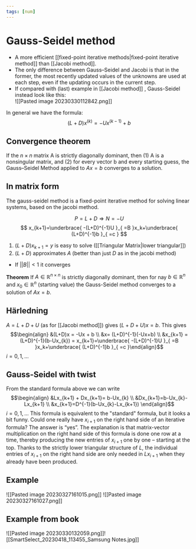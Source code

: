 ```yaml
---
tags: [num]
---
```

# Gauss-Seidel method
- A more efficient [[fixed-point iterative methods|fixed-point iterative method]] than [[Jacobi method]].
- The only difference between Gauss–Seidel and Jacobi is that in the former, the most recently updated values of the unknowns are used at each step, even if the updating occurs in the current step.
- If compared with (last) example in [[Jacobi method]] , Gauss-Seidel instead look like this:  
![[Pasted image 20230330112842.png]]

In general we have the formula:$$(L+D)x^{(k)} = -Ux^{(k-1)} + b$$
## Convergence theorem
If the $n \times n$ matrix A is strictly diagonally dominant, then (1) A is a nonsingular matrix, and (2) for every vector b and every starting guess, the Gauss–Seidel Method applied to $Ax = b$ converges to a solution.

## In matrix form
The gauss-seidel method is a fixed-point iterative method for solving linear systems, based on the jacobi method.

$$
P=L+D \Rightarrow N=-U
$$
$$
x_{k+1}=\underbrace{ -(L+D)^{-1}U }_{ =B }x_k+\underbrace{ (L+D)^{-1}b }_{ =c }
$$
1. $(L+D)x_{k+1}=y$ is easy to solve ([[Triangular Matrix|lower triangular]])
2. $(L+D)$ approximates $A$ (better than just $D$ as in the jacobi method)

- If $\lvert \lvert B \rvert \rvert<1$ it converges

**Theorem**
If $A\in\mathbb{R}^{n\times n}$ is strictly diagonally dominant, then for nay $b\in\mathbb{R}^{n}$ and $x_{0}\in\mathbb{R}^{n}$ (starting value) the Gauss-Seidel method converges to a solution of $Ax=b$.

## Härledning
$A=L+D+U$ (as for [[Jacobi method]]) gives $(L+D+U)x = b$. This gives $$\begin{align} &(L+D)x = -Ux + b \\ &x= (L+D)^{-1}(-Ux+b) \\ &x_{k+1} = (L+D)^{-1}(b-Ux_{k}) = x_{k+1}=\underbrace{ -(L+D)^{-1}U }_{ =B }x_k+\underbrace{ (L+D)^{-1}b }_{ =c }\end{align}$$ $i=0,1,...$
## Gauss-Seidel with twist
From the standard formula above we can write $$\begin{align} &Lx_{k+1} + Dx_{k+1}= b-Ux_{k} \\ &Dx_{k+1}=b-Ux_{k}-Lx_{k+1} \\ &x_{k+1}=D^{-1}(b-Ux_{k}-Lx_{k+1}) \end{align}$$$i=0,1,...$
This formula is equivalent to the "standard" formula, but it looks a bit funny. Could one really have $x_{i+1}$ on the right hand side of an iterative formula? The answer is “yes”. The explanation is that matrix-vector multiplication on the right hand side of this formula is done one row at a time, thereby producing the new entries of $x_{i+1}$ one by one – starting at the top. Thanks to the strictly lower triangular structure of $L$, the individual entries of $x_{i+1}$ on the right hand side are only needed in $Lx_{i+1}$ when they already have been produced.

## Example
![[Pasted image 20230327161015.png]]
![[Pasted image 20230327161027.png]]

## Example from book
![[Pasted image 20230330132059.png]]![[SmartSelect_20230418_113455_Samsung Notes.jpg]]

